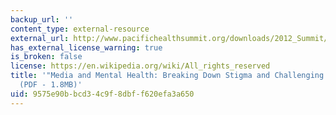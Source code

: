 ```yaml
---
backup_url: ''
content_type: external-resource
external_url: http://www.pacifichealthsummit.org/downloads/2012_Summit/PHS12_MentalHealth.pdf
has_external_license_warning: true
is_broken: false
license: https://en.wikipedia.org/wiki/All_rights_reserved
title: '"Media and Mental Health: Breaking Down Stigma and Challenging Inaccuracies."
  (PDF - 1.8MB)'
uid: 9575e90b-bcd3-4c9f-8dbf-f620efa3a650
---
```

